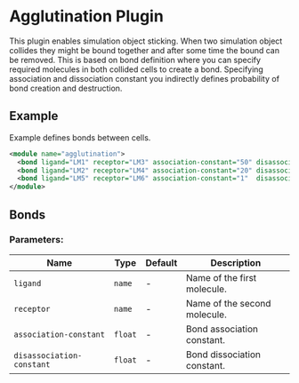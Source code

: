 
# Agglutination Plugin

This plugin enables simulation object sticking. When two simulation object collides they might be bound together and after some time the bound can be removed. This is based on bond definition where you can specify required molecules in both collided cells to create a bond. Specifying association and dissociation constant you indirectly defines probability of bond creation and destruction.

## Example

Example defines bonds between cells.

```xml
<module name="agglutination">
  <bond ligand="LM1" receptor="LM3" association-constant="50" disassociation-constant="1" />
  <bond ligand="LM2" receptor="LM4" association-constant="20" disassociation-constant="10" />
  <bond ligand="LM5" receptor="LM6" association-constant="1"  disassociation-constant="0" />
</module>
```

## Bonds

### Parameters:

| Name                      | Type    | Default | Description                  |
| ------------------------- | ------- | ------- | ---------------------------- |
| `ligand`                  | `name`  | -       | Name of the first molecule.  |
| `receptor`                | `name`  | -       | Name of the second molecule. |
| `association-constant`    | `float` | -       | Bond association constant.   |
| `disassociation-constant` | `float` | -       | Bond dissociation constant.  |
